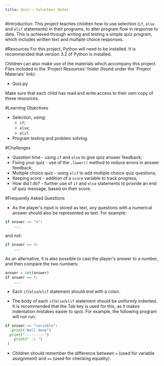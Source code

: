 ```yaml
---
title: Quiz — Volunteer Notes
---
```


#Introduction:
This project teaches children how to use selection (`if`, `else` and `elif` statements) in their programs, to alter program flow in response to data. This is achieved through writing and testing a simple quiz program, which includes written text and multiple choice responses.

#Resources
For this project, Python will need to be installed. It is recommended that version 3.2 of Python is installed.

Children can also make use of the materials which accompany this project. Files included in the 'Project Resources' folder (found under the 'Project Materials' link):

+ Quiz.py

Make sure that each child has read and write access to their own copy of these resources.

#Learning Objectives
+ Selection, using:
	+ `if`;
	+ `else`;
	+ `elif`.
+ Program testing and problem solving.

#Challenges
+ Question time - using `if` and `else` to give quiz answer feedback;
+ Fixing your quiz - use of the `.lower()` method to reduce errors in answer feedback;
+ Multiple choice quiz - using `elif` to add multiple choice quiz questions;
+ Keeping score - addition of a `score` variable to track progress;
+ How did I do? - further use of `if` and `else` statements to provide an end of quiz message, based on their score.

#Frequently Asked Questions
+ As the player's input is stored as text, any questions with a numerical answer should also be represented as text. For example:

```python
if answer == "4":
	...
```

and *not*:

```python
if answer == 4:
	...
```

As an alternative, it is also possible to cast the player's answer to a number, and then compare the two numbers:

```python
answer = int(answer)
if answer == 4:
	...
```

+ Each `if`/`else`/`elif` statement should end with a colon.

+ The body of each `if`/`else`/`elif` statement should be uniformly indented. It is recommended that the Tab key is used for this, as it makes indentation mistakes easier to spot. For example, the following program will not run:

```python
if answer == "variable":
   print("Well done")
  print("---------")
    print(" :) ")
 )
```

+ Children should remember the difference between `=` (used for variable assignment) and `==` (used for checking equality).
